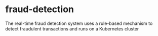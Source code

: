 # fraud-detection
The real-time fraud detection system uses a rule-based mechanism to detect fraudulent transactions and runs on a Kubernetes cluster
